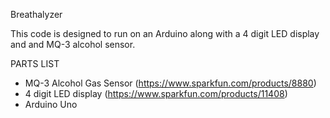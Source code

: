 Breathalyzer

This code is designed to run on an Arduino along with a 4 digit LED display and and MQ-3 alcohol sensor.

PARTS LIST
* MQ-3 Alcohol Gas Sensor (https://www.sparkfun.com/products/8880)
* 4 digit LED display (https://www.sparkfun.com/products/11408)
* Arduino Uno


